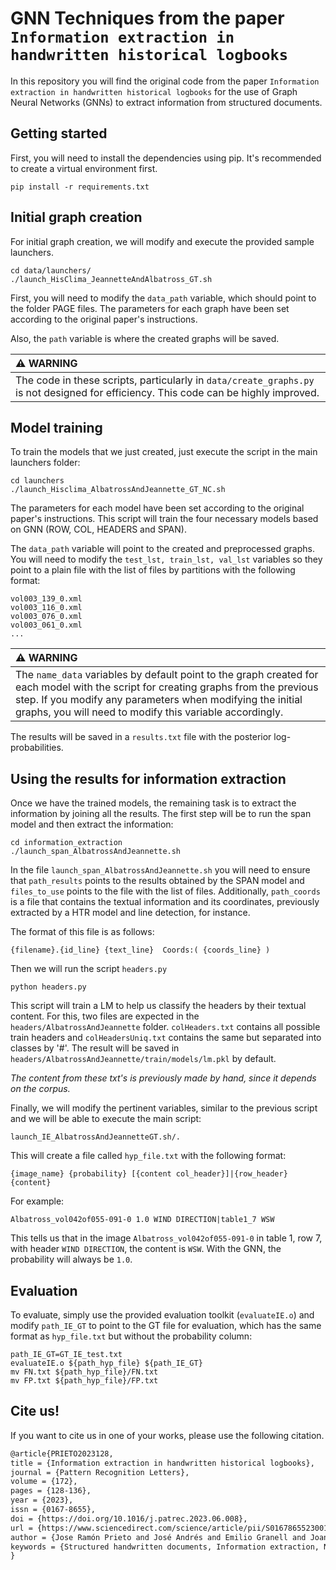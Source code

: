 # GNN Techniques from the paper `Information extraction in handwritten historical logbooks`

In this repository you will find the original code from the paper `Information extraction in handwritten historical logbooks` for the use of Graph Neural Networks (GNNs) to extract information from structured documents.

## Getting started

First, you will need to install the dependencies using pip. It's recommended to create a virtual environment first.

```
pip install -r requirements.txt
```

## Initial graph creation

For initial graph creation, we will modify and execute the provided sample launchers.

```
cd data/launchers/
./launch_HisClima_JeannetteAndAlbatross_GT.sh
```

First, you will need to modify the `data_path` variable, which should point to the folder PAGE files. The parameters for each graph have been set according to the original paper's instructions.

Also, the `path` variable is where the created graphs will be saved.

| :warning: WARNING          |
|:---------------------------|
| The code in these scripts, particularly in ``data/create_graphs.py`` is not designed for efficiency. This code can be highly improved. |


## Model training

To train the models that we just created, just execute the script in the main launchers folder:

```
cd launchers
./launch_Hisclima_AlbatrossAndJeannette_GT_NC.sh
```

The parameters for each model have been set according to the original paper's instructions. This script will train the four necessary models based on GNN (ROW, COL, HEADERS and SPAN).

The `data_path` variable will point to the created and preprocessed graphs.
You will need to modify the `test_lst, train_lst, val_lst` variables so they point to a plain file with the list of files by partitions with the following format:

```
vol003_139_0.xml
vol003_116_0.xml
vol003_076_0.xml
vol003_061_0.xml
...
```

| :warning: WARNING          |
|:---------------------------|
| The `name_data` variables by default point to the graph created for each model with the script for creating graphs from the previous step. If you modify any parameters when modifying the initial graphs, you will need to modify this variable accordingly. |

The results will be saved in a `results.txt` file with the posterior log-probabilities.

## Using the results for information extraction


Once we have the trained models, the remaining task is to extract the information by joining all the results.
The first step will be to run the span model and then extract the information:

```
cd information_extraction
./launch_span_AlbatrossAndJeannette.sh
```

In the file `launch_span_AlbatrossAndJeannette.sh` you will need to ensure that `path_results` points to the results obtained by the SPAN model and `files_to_use` points to the file with the list of files.
Additionally, `path_coords` is a file that contains the textual information and its coordinates, previously extracted by a HTR model and line detection, for instance.

The format of this file is as follows:
```
{filename}.{id_line} {text_line}  Coords:( {coords_line} )
```

Then we will run the script `headers.py`
```
python headers.py
```

This script will train a LM to help us classify the headers by their textual content. For this, two files are expected in the `headers/AlbatrossAndJeannette` folder. `colHeaders.txt` contains all possible train headers and `colHeadersUniq.txt` contains the same but separated into classes by '#'. The result will be saved in `headers/AlbatrossAndJeannette/train/models/lm.pkl` by default.

*The content from these txt's is previously made by hand, since it depends on the corpus.*

Finally, we will modify the pertinent variables, similar to the previous script and we will be able to execute the main script:

```
launch_IE_AlbatrossAndJeannetteGT.sh/.
```

This will create a file called `hyp_file.txt` with the following format:

```
{image_name} {probability} [{content col_header}]|{row_header} {content}
```

For example:
```
Albatross_vol042of055-091-0 1.0 WIND DIRECTION|table1_7 WSW
```

This tells us that in the image `Albatross_vol042of055-091-0` in table 1, row 7, with header `WIND DIRECTION`, the content is `WSW`.
With the GNN, the probability will always be `1.0`.


## Evaluation

To evaluate, simply use the provided evaluation toolkit (`evaluateIE.o`) and modify `path_IE_GT` to point to the GT file for evaluation, which has the same format as `hyp_file.txt` but without the probability column:


```
path_IE_GT=GT_IE_test.txt
evaluateIE.o ${path_hyp_file} ${path_IE_GT}
mv FN.txt ${path_hyp_file}/FN.txt
mv FP.txt ${path_hyp_file}/FP.txt
```

## Cite us!

If you want to cite us in one of your works, please use the following citation.

```latex
@article{PRIETO2023128,
title = {Information extraction in handwritten historical logbooks},
journal = {Pattern Recognition Letters},
volume = {172},
pages = {128-136},
year = {2023},
issn = {0167-8655},
doi = {https://doi.org/10.1016/j.patrec.2023.06.008},
url = {https://www.sciencedirect.com/science/article/pii/S016786552300185X},
author = {Jose Ramón Prieto and José Andrés and Emilio Granell and Joan Andreu Sánchez and Enrique Vidal},
keywords = {Structured handwritten documents, Information extraction, Neural networks},
}
```
